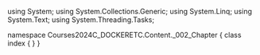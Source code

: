﻿using System;
using System.Collections.Generic;
using System.Linq;
using System.Text;
using System.Threading.Tasks;

namespace Courses2024C_DOCKERETC.Content._002_Chapter
{
    class index
    {
    }
}
